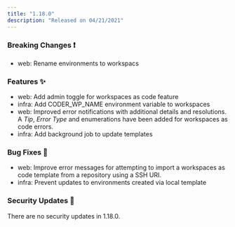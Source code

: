 ```yaml
---
title: "1.18.0"
description: "Released on 04/21/2021"
---
```


### Breaking Changes ❗

- web: Rename environments to workspacs

### Features ✨

- web: Add admin toggle for workspaces as code feature
- infra: Add CODER_WP_NAME environment variable to workspaces
- web: Improved error notifications with additional details and resolutions. A
  _Tip_, _Error Type_ and enumerations have been added for workspaces as code
  errors.
- infra: Add background job to update templates

### Bug Fixes 🐛

- web: Improve error messages for attempting to import a workspaces as code
  template from a repository using a SSH URI.
- infra: Prevent updates to environments created via local template

### Security Updates 🔐

There are no security updates in 1.18.0.
